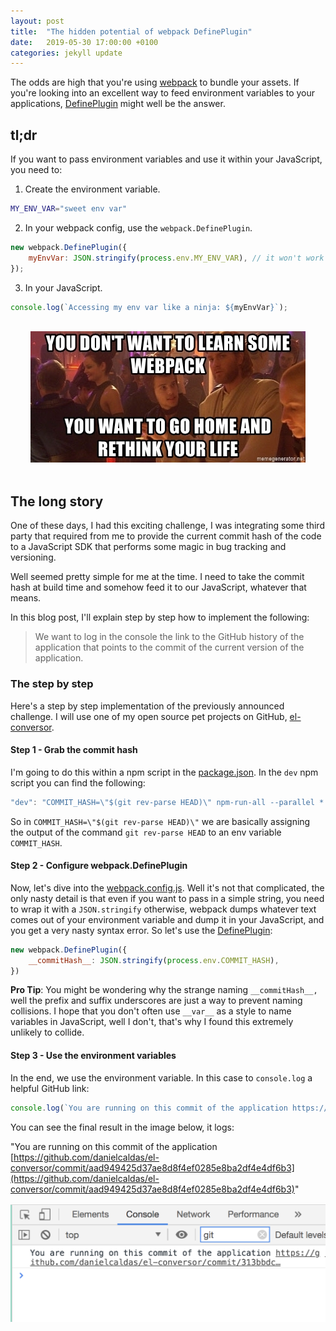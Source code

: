 ```yaml
---
layout: post
title:  "The hidden potential of webpack DefinePlugin"
date:   2019-05-30 17:00:00 +0100
categories: jekyll update
---
```


The odds are high that you're using <a href="https://webpack.js.org/" target="_blank" title="a bundler for javascript and friends">webpack</a> to bundle your assets. If you're looking into an excellent way to feed environment variables to your applications, <a href="https://webpack.js.org/plugins/define-plugin/#usage" target="_blank" title="the defineplugin allows you to create global constants which can be configured at compile time">DefinePlugin</a> might well be the answer.

## tl;dr

If you want to pass environment variables and use it within your JavaScript, you need to:

1. Create the environment variable.
```bash
MY_ENV_VAR="sweet env var"
```

2. In your webpack config, use the `webpack.DefinePlugin`.
```javascript
new webpack.DefinePlugin({
    myEnvVar: JSON.stringify(process.env.MY_ENV_VAR), // it won't work without JSON.stringify!
});
```

3. In your JavaScript.
```javascript
console.log(`Accessing my env var like a ninja: ${myEnvVar}`);
```

<br/>
<div style="text-align:center;">
    <img alt="webpack star wars meme" src="/assets/img/the-hidden-potential-of-webpack-define-plugin/star-wars-webpack.jpg"/>
</div>
<br/>

## The long story

One of these days, I had this exciting challenge, I was integrating some third party that required from me to provide the current commit hash of the code to a JavaScript SDK that performs some magic in bug tracking and versioning.

Well seemed pretty simple for me at the time. I need to take the commit hash at build time and somehow feed it to our JavaScript, whatever that means.

In this blog post, I'll explain step by step how to implement the following:

> We want to log in the console the link to the GitHub history of the application
that points to the commit of the current version of the application.

### The step by step
Here's a step by step implementation of the previously announced challenge. I will use one of my open source pet projects on GitHub, <a href="https://github.com/danielcaldas/el-conversor" target="_blank" title="a number to word list converter as a node backend and react/redux fronted">el-conversor</a>.

#### Step 1 - Grab the commit hash
I'm going to do this within a npm script in the <a href="https://github.com/danielcaldas/el-conversor/blob/master/package.json#L17" target="_blank" title="a number to word list converter as a node backend and react/redux fronted package.json">package.json</a>. In the `dev` npm script you can find the following:

```javascript
"dev": "COMMIT_HASH=\"$(git rev-parse HEAD)\" npm-run-all --parallel *:dev",
```

So in `COMMIT_HASH=\"$(git rev-parse HEAD)\"` we are basically assigning the output of the command `git rev-parse HEAD` to an env variable `COMMIT_HASH`.

#### Step 2 - Configure webpack.DefinePlugin
Now, let's dive into the <a href="https://github.com/danielcaldas/el-conversor/blob/master/package.json#L17" target="_blank" title="a number to word list converter as a node backend and react/redux fronted package.json">webpack.config.js</a>. Well it's not that complicated, the only nasty detail is that even if you want to pass in a simple string, you need to wrap it with a `JSON.stringify` otherwise, webpack dumps whatever text comes out of your environment variable and dump it in your JavaScript, and you get a very nasty syntax error. So let's use the <a href="https://webpack.js.org/plugins/define-plugin/#usage" target="_blank" title="the defineplugin allows you to create global constants which can be configured at compile time">DefinePlugin</a>:

```javascript
new webpack.DefinePlugin({
    __commitHash__: JSON.stringify(process.env.COMMIT_HASH),
})
```

**Pro Tip**: You might be wondering why the strange naming `__commitHash__,` well the prefix and suffix underscores are just a way to prevent naming collisions. I hope that you don't often use `__var__` as a style to name variables in JavaScript, well I don't, that's why I found this extremely unlikely to collide.

#### Step 3 - Use the environment variables
In the end, we use the environment variable. In this case to `console.log` a helpful GitHub link:

```javascript
console.log(`You are running on this commit of the application https://github.com/danielcaldas/el-conversor/commit/${__commitHash__}`);
```

You can see the final result in the image below, it logs:

"You are running on this commit of the application [https://github.com/danielcaldas/el-conversor/commit/aad949425d37ae8d8f4ef0285e8ba2df4e4df6b3](https://github.com/danielcaldas/el-conversor/commit/aad949425d37ae8d8f4ef0285e8ba2df4e4df6b3)"

![final result in console of el-conversor](/assets/img/the-hidden-potential-of-webpack-define-plugin/console-log.png "final result in console of el-conversor")
